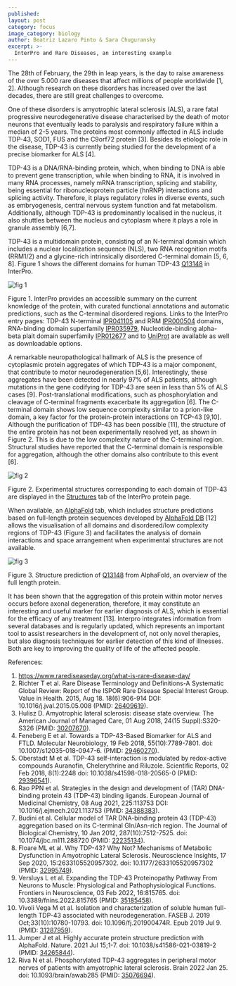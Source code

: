 ```yaml
---
published: 
layout: post
category: focus
image_category: biology
author: Beatriz Lazaro Pinto & Sara Chuguransky
excerpt: >-
  InterPro and Rare Diseases, an interesting example
---
```


The 28th of February, the 29th in leap years, is the day to raise awareness of the over 5.000 rare diseases that affect millions of people worldwide [1, 2]. Although research on these disorders has increased over the last decades, there are still great challenges to overcome.

One of these disorders is amyotrophic lateral sclerosis (ALS), a rare fatal progressive neurodegenerative disease characterised by the death of motor neurons that eventually leads to paralysis and respiratory failure within a median of 2-5 years. The proteins most commonly affected in ALS include TDP-43, SOD1, FUS and the C9orf72 protein [3]. Besides its etiologic role in the disease, TDP-43 is currently being studied for the development of a precise biomarker for ALS [4].

TDP-43 is a DNA/RNA-binding protein, which, when binding to DNA is able to prevent gene transcription, while when binding to RNA, it is involved in many RNA processes, namely mRNA transcription, splicing and stability, being essential for ribonucleoprotein particle (hnRNP) interactions and splicing activity. Therefore, it plays regulatory roles in diverse events, such as embryogenesis, central nervous system function and fat metabolism. Additionally, although TDP-43 is predominantly localised in the nucleus, it also shuttles between the nucleus and cytoplasm where it plays a role in granule assembly [6,7]. 

TDP-43 is a multidomain protein, consisting of an N-terminal domain which includes a nuclear localization sequence (NLS), two RNA recognition motifs (RRM1/2) and a glycine-rich intrinsically disordered C-terminal domain [5, 6, 8]. Figure 1 shows the different domains for human TDP-43 [Q13148](https://www.ebi.ac.uk/interpro/protein/reviewed/Q13148/) in InterPro.

![fig 1]()

Figure 1. InterPro provides an accessible summary on the current knowledge of the protein, with curated functional annotations and automatic predictions, such as the C-terminal disordered regions. Links to the InterPro entry pages: TDP-43 N-terminal [IPR041105](https://www.ebi.ac.uk/interpro/entry/InterPro/IPR041105/) and RRM [IPR000504](https://www.ebi.ac.uk/interpro/entry/InterPro/IPR000504/) domains, RNA-binding domain superfamily [IPR035979](https://www.ebi.ac.uk/interpro/entry/InterPro/IPR035979/), Nucleotide-binding alpha-beta plait domain superfamily [IPR012677](https://www.ebi.ac.uk/interpro/entry/InterPro/IPR012677/) and to [UniProt](https://www.uniprot.org/uniprot/Q13148) are available as well as downloadable options.

A remarkable neuropathological hallmark of ALS is the presence of cytoplasmic protein aggregates of which TDP-43 is a major component, that contribute to motor neurodegeneration [5,6]. Interestingly, these aggregates have been detected in nearly 97% of ALS patients, although mutations in the gene codifying for TDP-43 are seen in less than 5% of ALS cases [9]. Post-translational modifications, such as phosphorylation and cleavage of C-terminal fragments exacerbate its aggregation [6]. The C-terminal domain shows low sequence complexity similar to a prion-like domain, a key factor for the protein-protein interactions on TCP-43 [9,10]. Although the purification of TDP-43 has been possible [11], the structure of the entire protein has not been experimentally resolved yet, as shown in Figure 2. This is due to the low complexity nature of the C-terminal region. Structural studies have reported that the C-terminal domain is responsible for aggregation, although the other domains also contribute to this event [6].

![fig 2]()

Figure 2. Experimental structures corresponding to each domain of TDP-43 are displayed in the [Structures](https://www.ebi.ac.uk/interpro/protein/reviewed/Q13148/structure/PDB/#table) tab of the InterPro protein page.

When available, an [AlphaFold](https://www.ebi.ac.uk/interpro/protein/reviewed/Q13148/alphafold/) tab, which includes structure predictions based on full-length protein sequences developed by [AlphaFold DB](https://alphafold.ebi.ac.uk) [12] allows the visualisation of all domains and disordered/low complexity regions of TDP-43 (Figure 3) and facilitates the analysis of domain interactions and space arrangement when experimental structures are not available.

![fig 3]()

Figure 3. Structure prediction of [Q13148](https://www.ebi.ac.uk/interpro/protein/reviewed/Q13148/alphafold/) from AlphaFold, an overview of the full length protein.

It has been shown that the aggregation of this protein within motor nerves occurs before axonal degeneration, therefore, it may constitute an interesting and useful marker for earlier diagnosis of ALS, which is essential for the efficacy of any treatment [13]. Interpro integrates information from several databases and is regularly updated, which represents an important tool to assist researchers in the development of, not only novel therapies, but also diagnosis techniques for earlier detection of this kind of illnesses. Both are key to improving the quality of life of the affected people. 

References:

1. https://www.rarediseaseday.org/what-is-rare-disease-day/
1. Richter T et al. Rare Disease Terminology and Definitions-A Systematic Global Review: Report of the ISPOR Rare Disease Special Interest Group. Value in Health. 2015, Aug 18.  18(6):906-914 DOI: 10.1016/j.jval.2015.05.008 (PMID: [26409619](https://europepmc.org/article/MED/26409619)).
1. Hulisz D. Amyotrophic lateral sclerosis: disease state overview. The American Journal of Managed Care, 01 Aug 2018, 24(15 Suppl):S320-S326 (PMID: [30207670](https://europepmc.org/article/MED/30207670)).
1. Feneberg E et al. Towards a TDP-43-Based Biomarker for ALS and FTLD. Molecular Neurobiology, 19 Feb 2018, 55(10):7789-7801. doi: 10.1007/s12035-018-0947-6. (PMID: [29460270](https://europepmc.org/article/MED/29460270)).
1. Oberstadt M et al. TDP-43 self-interaction is modulated by redox-active compounds Auranofin, Chelerythrine and Riluzole. Scientific Reports, 02 Feb 2018, 8(1):2248 doi: 10.1038/s41598-018-20565-0 (PMID: [29396541](https://europepmc.org/article/MED/29396541)).
1. Rao PPN et al. Strategies in the design and development of (TAR) DNA-binding protein 43 (TDP-43) binding ligands. European Journal of Medicinal Chemistry, 08 Aug 2021, 225:113753 DOI: 10.1016/j.ejmech.2021.113753 (PMID: [34388383](https://europepmc.org/article/MED/34388383)).
1. Budini et al. Cellular model of TAR DNA-binding protein 43 (TDP-43) aggregation based on its C-terminal Gln/Asn-rich region. The Journal of Biological Chemistry, 10 Jan 2012, 287(10):7512-7525. doi: 10.1074/jbc.m111.288720 (PMID: [22235134](https://europepmc.org/article/MED/22235134)).
1. Floare ML et al. Why TDP-43? Why Not? Mechanisms of Metabolic Dysfunction in Amyotrophic Lateral Sclerosis. Neuroscience Insights, 17 Sep 2020, 15:2633105520957302. doi: 10.1177/2633105520957302 (PMID: [32995749](https://europepmc.org/article/MED/32995749)).
1. Versluys L et al. Expanding the TDP-43 Proteinopathy Pathway From Neurons to Muscle: Physiological and Pathophysiological Functions. Frontiers in Neuroscience, 03 Feb 2022, 16:815765. doi: 10.3389/fnins.2022.815765 (PMID: [35185458](https://europepmc.org/article/MED/35185458)).
1. Vivoli Vega M et al. Isolation and characterization of soluble human full-length TDP-43 associated with neurodegeneration. FASEB J. 2019 Oct;33(10):10780-10793.
doi: 10.1096/fj.201900474R. Epub 2019 Jul 9. (PMID: [31287959](https://europepmc.org/article/MED/31287959)).
1. Jumper J et al. Highly accurate protein structure prediction with AlphaFold. Nature. 2021 Jul 15;1-7. doi: 10.1038/s41586-021-03819-2 (PMID: [34265844](https://europepmc.org/article/MED/34265844)).
1. Riva N et al. Phosphorylated TDP-43 aggregates in peripheral motor nerves of patients with amyotrophic lateral sclerosis. Brain 2022 Jan 25. doi: 10.1093/brain/awab285 (PMID: [35076694](https://europepmc.org/article/MED/35076694)).
